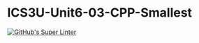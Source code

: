 # ICS3U-Unit6-03-CPP-Smallest

[![GitHub's Super Linter](https://github.com/liam-fletcher1/ICS3U-Unit6-03-CPP-Smallest/workflows/GitHub's%20Super%20Linter/badge.svg)](https://github.com/liam-fletcher1/ICS3U-Unit6-03-CPP-Smallest/actions)

